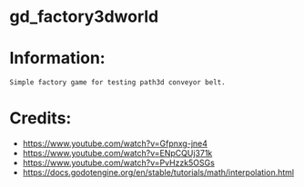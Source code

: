 # gd_factory3dworld

# Information:
	Simple factory game for testing path3d conveyor belt.


# Credits:
- https://www.youtube.com/watch?v=Gfpnxg-jne4
- https://www.youtube.com/watch?v=ENpCQUj371k
- https://www.youtube.com/watch?v=PvHzzk5OSGs
- https://docs.godotengine.org/en/stable/tutorials/math/interpolation.html
